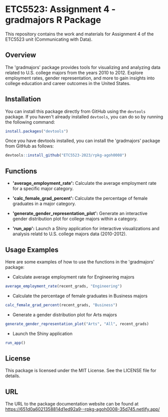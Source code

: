 # ETC5523: Assignment 4 - gradmajors R Package

This repository contains the work and materials for Assignment 4 of the ETC5523 unit (Communicating with Data).

## Overview

The 'gradmajors' package provides tools for visualizing and analyzing data related to U.S. college majors from the years 2010 to 2012. Explore employment rates, gender representation, and more to gain insights into college education and career outcomes in the United States.

## Installation

You can install this package directly from GitHub using the `devtools` package. If you haven't already installed `devtools`, you can do so by running the following command:

``` r
install.packages("devtools")
```

Once you have devtools installed, you can install the 'gradmajors' package from GitHub as follows:

``` r
devtools::install_github("ETC5523-2023/rpkg-agoh0008")
```

## Functions

- **'average_employment_rate':** Calculate the average employment rate for a specific major category.

- **'calc_female_grad_percent':** Calculate the percentage of female graduates in a major category.

- **'generate_gender_representation_plot':** Generate an interactive gender distribution plot for college majors within a category.

- **'run_app':** Launch a Shiny application for interactive visualizations and analysis relatd to U.S. college majors data (2010-2012).

  
## Usage Examples

Here are some examples of how to use the functions in the 'gradmajors' package:

- Calculate average employment rate for Engineering majors

``` r
average_employment_rate(recent_grads, "Engineering")
```

- Calculate the percentage of female graduates in Business majors

``` r
calc_female_grad_percent(recent_grads, "Business")
```

- Generate a gender distribution plot for Arts majors

``` r
generate_gender_representation_plot("Arts", "All", recent_grads)
```

- Launch the Shiny application

```r
run_app()
```


## License

This package is licensed under the MIT License. See the LICENSE file for details.


## URL 

The URL to the package documentation website can be found at https://651d0a6021358814d1ed92a9--rpkg-agoh0008-35d745.netlify.app/

